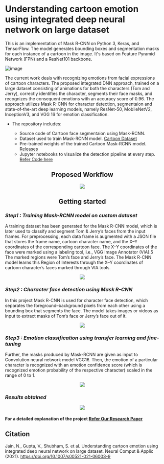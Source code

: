 # Understanding cartoon emotion using integrated deep neural network on large dataset

This is an implementation of Mask R-CNN on Python 3, Keras, and TensorFlow. The model generates bounding boxes and segmentation masks for each instance of a cartoon in the image. It's based on Feature Pyramid Network (FPN) and a ResNet101 backbone.

![image](https://user-images.githubusercontent.com/44928935/131334979-fc5af02e-1cbc-47c9-a29d-02c30b74ae7c.png)

The current work deals with recognizing emotions from facial expressions of cartoon characters. The proposed integrated DNN approach, trained on a large dataset consisting of animations for both the characters (Tom and Jerry), correctly identifies the character, segments their face masks, and recognizes the consequent emotions with an accuracy score of 0.96. The approach utilizes Mask R-CNN for character detection, segmentaion and state-of-the-art deep learning models, namely ResNet-50, MobileNetV2, InceptionV3, and VGG 16 for emotion classification.

* The repository includes:

    * Source code of Cartoon face segmentaion using Mask-RCNN.
    * Dataset used to train Mask-RCNN model. [Cartoon Dataset](https://github.com/Shubhi3199/Mask_RCNN/releases/tag/v1)
    * Pre-trained weights of the trained Cartoon Mask-RCNN model. [Releases](https://github.com/Shubhi3199/Mask_RCNN/releases/tag/v1)
    * Jupyter notebooks to visualize the detection pipeline at every step. [Refer Code here](https://github.com/Shubhi3199/Mask_RCNN/tree/cartoon_segmentaion/samples/characters)
 
 
<h2 align = "center"> Proposed Workflow </h2>
<p align = "center">
    <img src = "https://user-images.githubusercontent.com/44928935/131338449-3b699970-d839-4903-aa07-b2e4d289f720.png" />
</p> 


<h2 align = "center"> Getting started </h2>

### *Step1 : Training Mask-RCNN model on custom dataset*
A training dataset has been generated for the Mask R-CNN model, which is later used to classify and segment Tom & Jerry’s faces from the input frames. For preprocessing, each data frame is augmented with a JSON file that stores the frame name, cartoon character name, and the X–Y coordinates of the corresponding cartoon face. The X–Y coordinates of the face were marked using a labeling tool, i.e., VGG Image Annotator (VIA).5 The marked regions were Tom’s face and Jerry’s face. The Mask R-CNN model learns this Region of Interests through the X–Y coordinates of cartoon character’s faces marked through VIA tools.
<p align = "center"> 
    <img src = "https://user-images.githubusercontent.com/44928935/131341067-7e68f2bb-bd96-4333-bbeb-bcf0973a2230.png" />
</p> 


### *Step2 : Character face detection using Mask R-CNN*
In this project Mask R-CNN is used for character face detection, which separates the foreground–background pixels from each other using a bounding box that segments the face. The model takes images or videos as input to extract masks of Tom’s face or Jerry’s face out of it.
<p align = "center"> 
    <img src = "https://user-images.githubusercontent.com/44928935/131338324-ff485ab4-1df7-482b-ac8b-0f366eee705f.png" />
</p>  

### *Step3 : Emotion classification using transfer learning and fine-tuning*
Further, the masks produced by Mask-RCNN are given as input to Convolution neural network model VGG16. Then, the emotion of a particular character is recognized with an emotion confidence score (which is recognized emotion probability of the respective character) scaled in the range of 0 to 1.

<p align = "center"> 
    <img src = "https://user-images.githubusercontent.com/44928935/131339875-11cc7480-5f9b-46fc-85f1-9951e46d3e75.png" />
</p>  

### *Results obtained*
<p align = "center"> 
    <img src = "https://user-images.githubusercontent.com/44928935/131340238-b0ca955c-2b76-40df-8c86-0df0a418dfeb.png" />
</p> 

#### For a detailed explanation of the project [Refer Our Research Paper](https://link.springer.com/article/10.1007/s00521-021-06003-9)

## Citation
Jain, N., Gupta, V., Shubham, S. et al. Understanding cartoon emotion using integrated deep neural network on large dataset. Neural Comput & Applic (2021). https://doi.org/10.1007/s00521-021-06003-9
